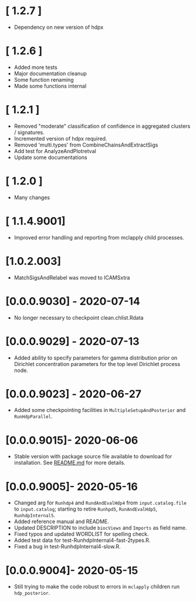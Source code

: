 # [ 1.2.7 ]
 * Dependency on new version of hdpx

# [ 1.2.6 ]
 * Added more tests
 * Major documentation cleanup
 * Some function renaming
 * Made some functions internal

# [ 1.2.1 ]
 * Removed "moderate" classification of confidence in aggregated clusters / signatures.
 * Incremented version of hdpx required.
 * Removed 'multi.types' from CombineChainsAndExtractSigs
 * Add test for AnalyzeAndPlotretval
 * Update some documentations

# [ 1.2.0 ]
 * Many changes

# [ 1.1.4.9001]
* Improved error handling and reporting from mclapply child processes.

# [1.0.2.003]
* MatchSigsAndRelabel was moved to ICAMSxtra

# [0.0.0.9030] - 2020-07-14
* No longer necessary to checkpoint clean.chlist.Rdata

# [0.0.0.9029] - 2020-07-13
* Added ability to specify parameters for gamma distribution prior on 
  Dirichlet concentration parameters for the top level Dirichlet process node.

# [0.0.0.9023] - 2020-06-27
* Added some checkpointing facilities in `MultipleSetupAndPosterior` and `RunHdpParallel`.

# [0.0.0.9015]- 2020-06-06
* Stable version with package source file available to download for installation. See [README.md](https://github.com/steverozen/mSigHdp/blob/master/README.md) for more details.

# [0.0.0.9005]- 2020-05-16
* Changed arg for `Runhdp4` and `RundAndEvalHdp4` from `input.catalog.file` to
  `input.catalog`; starting to retire `Runhpd5`, `RunAndEvalHdp5`, `RunhdpInternal5`.
* Added reference manual and README.
* Updated DESCRIPTION to include `biocViews` and `Imports` as field name.
* Fixed typos and updated WORDLIST for spelling check.
* Added test data for test-RunhdpInternal4-fast-2types.R.
* Fixed a bug in test-RunhdpInternal4-slow.R.

# [0.0.0.9004]- 2020-05-15
* Still trying to make the code robust to errors in `mclapply` children
  run `hdp_posterior`.
